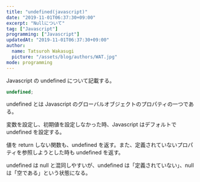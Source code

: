 ```yaml
---
title: "undefined(javascript)"
date: "2019-11-01T06:37:30+09:00"
excerpt: "Nullについて"
tag: ["Javascript"]
programming: ["Javascript"]
updatedAt: "2019-11-01T06:37:30+09:00"
author:
  name: Tatsuroh Wakasugi
  picture: "/assets/blog/authors/WAT.jpg"
mode: programming
---
```


Javascript の undefined について記載する。

<div class="note_content_by_programming_language" id="note_content_Javascript">

```javascript
undefined;
```

undefined とは Javascript のグローバルオブジェクトのプロパティの一つである。

変数を設定し、初期値を設定しなかった時、Javascript はデフォルトで undefined を設定する。

値を return しない関数も、undefined を返す。また、定義されていないプロパティを参照しようとした時も undefined を返す。

undefined は null と混同しやすいが、undefined は「定義されていない」、null は「空である」という状態になる。

</div>
